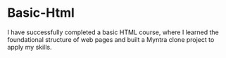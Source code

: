 # Basic-Html
I have successfully completed a basic HTML course, where I learned the foundational structure of web pages and built a Myntra clone project to apply my skills.
